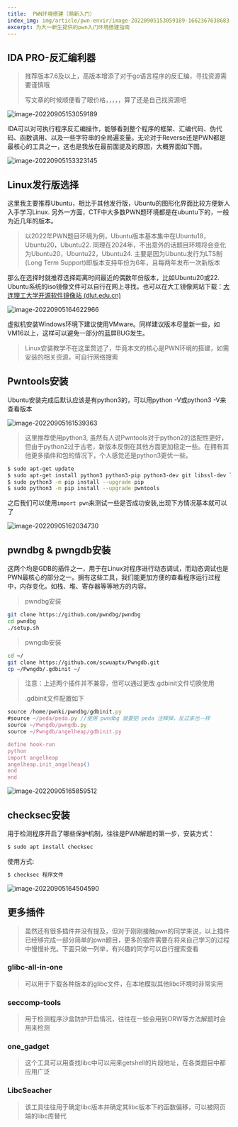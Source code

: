 ```yaml
---
title:  PWN环境搭建（萌新入门）
index_img: img/article/pwn-envir/image-20220905153059189-1662367638683-2.png
excerpt: 为大一新生提供的pwn入门环境搭建指南
---
```



## IDA PRO-反汇编利器

> 推荐版本7.6及以上，高版本增添了对于go语言程序的反汇编，寻找资源需要谨慎哦
>
> 写文章的时候顺便看了眼价格，，，，，算了还是自己找资源吧

![image-20220905153059189](img/article/pwn-envir/image-20220905153059189-1662367638683-2.png)

IDA可以对可执行程序反汇编操作，能够看到整个程序的框架、汇编代码、伪代码、函数调用、以及一些字符串的全局遍变量。无论对于Reverse还是PWN都是最核心的工具之一，这也是我放在最前面提及的原因，大概界面如下图。

![image-20220905153323145](img/article/pwn-envir/image-20220905153323145.png)



## Linux发行版选择

这里我主要推荐Ubuntu，相比于其他发行版，Ubuntu的图形化界面比较方便新人入手学习Linux. 另外一方面，CTF中大多数PWN题环境都是在ubuntu下的，一般为近几年的版本。

> 以2022年PWN题目环境为例，Ubuntu版本基本集中在Ubuntu18，Ubuntu20，Ubuntu22. 同理在2024年，不出意外的话题目环境将会变化为Ubuntu20，Ubuntu22，Ubuntu24. 主要是因为Ubuntu发行为LTS制(Long Term Support)即版本支持年份为6年，且每两年发布一次新版本

那么在选择时就推荐选择距离时间最近的偶数年份版本，比如Ubuntu20或22. Ubuntu系统的iso镜像文件可以自行在网上寻找，也可以在大工镜像网站下载：[大连理工大学开源软件镜像站 (dlut.edu.cn)](http://mirror.dlut.edu.cn/ubuntu-releases/22.04/)

![image-20220905164622966](img/article/pwn-envir/image-20220905164622966.png)

虚拟机安装Windows环境下建议使用VMware。同样建议版本尽量新一些，如VM16以上，这样可以避免一部分的蓝屏BUG发生。

> Linux安装教学不在这里赘述了，毕竟本文的核心是PWN环境的搭建，如需安装的相关资源，可自行网络搜索



## Pwntools安装

Ubuntu安装完成后默认应该是有python3的，可以用python -V或python3 -V来查看版本

![image-20220905161539363](img/article/pwn-envir/image-20220905161539363.png)

> 这里推荐使用python3, 虽然有人说Pwntools对于python2的适配性更好，但由于python2过于古老，新版本反倒在其他方面更加稳定一些。在拥有其他更多插件和包的情况下，个人感觉还是python3更优一些。

```bash	
$ sudo apt-get update
$ sudo apt-get install python3 python3-pip python3-dev git libssl-dev libffi-dev build-essential
$ sudo python3 -m pip install --upgrade pip
$ sudo python3 -m pip install --upgrade pwntools
```

之后我们可以使用`import pwn`来测试一些是否成功安装,出现下方情况基本就可以了

![image-20220905162034730](img/article/pwn-envir/image-20220905162034730.png)



## pwndbg & pwngdb安装

这两个均是GDB的插件之一，用于在Linux对程序进行动态调试，而动态调试也是PWN最核心的部分之一。拥有这些工具，我们能更加方便的查看程序运行过程中，内存变化。如栈、堆、寄存器等等地方的内容。

> pwndbg安装

```bash
git clone https://github.com/pwndbg/pwndbg
cd pwndbg
./setup.sh
```

> pwngdb安装

```bash
cd ~/
git clone https://github.com/scwuaptx/Pwngdb.git 
cp ~/Pwngdb/.gdbinit ~/
```

> 注意：上述两个插件并不兼容，但可以通过更改.gdbinit文件切换使用
>
> .gdbinit文件配置如下

```js
source /home/pwnki/pwndbg/gdbinit.py 
#source ~/peda/peda.py //使用 pwndbg 就要把 peda 注释掉，反过来也一样
source ~/Pwngdb/pwngdb.py
source ~/Pwngdb/angelheap/gdbinit.py

define hook-run
python
import angelheap
angelheap.init_angelheap()
end
end
```

![image-20220905165859512](img/article/pwn-envir/image-20220905165859512.png)

## checksec安装

用于检测程序开启了哪些保护机制，往往是PWN解题的第一步，安装方式：

```bash
$ sudo apt install checksec
```

使用方式:

```bash
$ checksec 程序文件
```

![image-20220905164504590](img/article/pwn-envir/image-20220905164504590.png)





## 更多插件

> 虽然还有很多插件并没有提及，但对于刚刚接触pwn的同学来说，以上插件已经够完成一部分简单的pwn题目，更多的插件需要在将来自己学习的过程中慢慢补充。下面只做一列举，有兴趣的同学可以自行搜索查看

### glibc-all-in-one

> 可以用于下载各种版本的glibc文件，在本地模拟其他libc环境时非常实用

### seccomp-tools

> 用于检测程序沙盒防护开启情况，往往在一些会用到ORW等方法解题时会用来检测

### one_gadget

> 这个工具可以用查找libc中可以用来getshell的片段地址，在各类题目中都应用广泛

### LibcSeacher

> 该工具往往用于确定libc版本并确定其libc版本下的函数偏移，可以被网页端的libc库替代